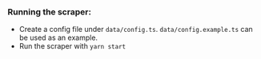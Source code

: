 ### Running the scraper:
- Create a config file under `data/config.ts`. `data/config.example.ts` can be used as an example.
- Run the scraper with `yarn start`
